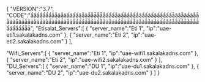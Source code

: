 { "VERSION":"3.7", 
  "CODE":"ẩǻấǻầầẩẳẫâẫäấãấấâẵâẫẫǡẫǟẫấẩấẳäấẳầẳầǻâầấǎấâấấẩấấǡâåẫǎầâẫǟẳäâẵâấẫẳâằâấâằấãấâầâẫǎẫẩấẩấẫẩǎầẵẳäẫȧâẩầâấấẫâẫâẫẵâẳâấẩằẩẵẫấẫǡẳǡẫầấäấẩẩấẫǡ",
  "Etisalat_Servers":[ 
    { 
      "server_name":"Eti 1",
      "ip":"uae-eti1.sakalakadns.com"
    }, 
    {
      "server_name":"Eti 2",
      "ip":"uae-eti2.sakalakadns.com"
    }
  ], 
  
  "Wifi_Servers":[ 
     { 
      "server_name":"Eti 1",
      "ip":"uae-wifi1.sakalakadns.com"
    }, 
    {
      "server_name":"Eti 2",
      "ip":"uae-wifi2.sakalakadns.com"
    }
  ], 
  "DU_Servers":[
     { 
        "server_name":"DU 1",
        "ip":"uae-du1.sakalakadns.com"
     }, 
     {
        "server_name":"DU 2",
        "ip":"uae-du2.sakalakadns.com"
     }
   ] 
}
